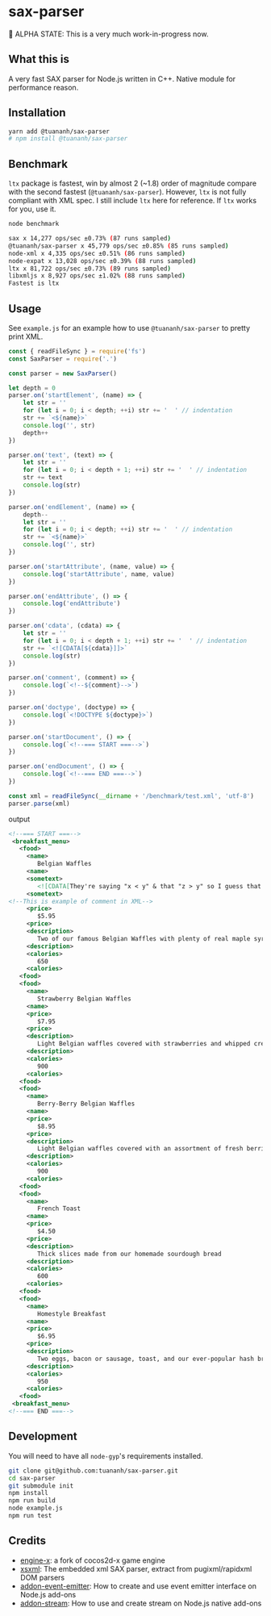 sax-parser
==========

🚨 ALPHA STATE: This is a very much work-in-progress now.

## What this is

A very fast SAX parser for Node.js written in C++. Native module for performance reason.

## Installation

```sh
yarn add @tuananh/sax-parser
# npm install @tuananh/sax-parser
```

## Benchmark

`ltx` package is fastest, win by almost 2 (~1.8) order of magnitude compare with the second fastest (`@tuananh/sax-parser`). However, `ltx` is not fully compliant with XML spec. I still include `ltx` here for reference. If `ltx` works for you, use it.

```sh
node benchmark

sax x 14,277 ops/sec ±0.73% (87 runs sampled)
@tuananh/sax-parser x 45,779 ops/sec ±0.85% (85 runs sampled)
node-xml x 4,335 ops/sec ±0.51% (86 runs sampled)
node-expat x 13,028 ops/sec ±0.39% (88 runs sampled)
ltx x 81,722 ops/sec ±0.73% (89 runs sampled)
libxmljs x 8,927 ops/sec ±1.02% (88 runs sampled)
Fastest is ltx
```

## Usage

See `example.js` for an example how to use `@tuananh/sax-parser` to pretty print XML.

```js
const { readFileSync } = require('fs')
const SaxParser = require('.')

const parser = new SaxParser()

let depth = 0
parser.on('startElement', (name) => {
    let str = ''
    for (let i = 0; i < depth; ++i) str += '  ' // indentation
    str += `<${name}>`
    console.log('', str)
    depth++
})

parser.on('text', (text) => {
    let str = ''
    for (let i = 0; i < depth + 1; ++i) str += '  ' // indentation
    str += text
    console.log(str)
})

parser.on('endElement', (name) => {
    depth--
    let str = ''
    for (let i = 0; i < depth; ++i) str += '  ' // indentation
    str += `<${name}>`
    console.log('', str)
})

parser.on('startAttribute', (name, value) => {
    console.log('startAttribute', name, value)
})

parser.on('endAttribute', () => {
    console.log('endAttribute')
})

parser.on('cdata', (cdata) => {
    let str = ''
    for (let i = 0; i < depth + 1; ++i) str += '  ' // indentation
    str += `<![CDATA[${cdata}]]>`
    console.log(str)
})

parser.on('comment', (comment) => {
    console.log(`<!--${comment}-->`)
})

parser.on('doctype', (doctype) => {
    console.log(`<!DOCTYPE ${doctype}>`)
})

parser.on('startDocument', () => {
    console.log(`<!--=== START ===-->`)
})

parser.on('endDocument', () => {
    console.log(`<!--=== END ===-->`)
})

const xml = readFileSync(__dirname + '/benchmark/test.xml', 'utf-8')
parser.parse(xml)
```

output

```xml
<!--=== START ===-->
 <breakfast_menu>
   <food>
     <name>
        Belgian Waffles
     <name>
     <sometext>
        <![CDATA[They're saying "x < y" & that "z > y" so I guess that means that z > x]]>
     <sometext>
<!--This is example of comment in XML-->
     <price>
        $5.95
     <price>
     <description>
        Two of our famous Belgian Waffles with plenty of real maple syrup
     <description>
     <calories>
        650
     <calories>
   <food>
   <food>
     <name>
        Strawberry Belgian Waffles
     <name>
     <price>
        $7.95
     <price>
     <description>
        Light Belgian waffles covered with strawberries and whipped cream
     <description>
     <calories>
        900
     <calories>
   <food>
   <food>
     <name>
        Berry-Berry Belgian Waffles
     <name>
     <price>
        $8.95
     <price>
     <description>
        Light Belgian waffles covered with an assortment of fresh berries and whipped cream
     <description>
     <calories>
        900
     <calories>
   <food>
   <food>
     <name>
        French Toast
     <name>
     <price>
        $4.50
     <price>
     <description>
        Thick slices made from our homemade sourdough bread
     <description>
     <calories>
        600
     <calories>
   <food>
   <food>
     <name>
        Homestyle Breakfast
     <name>
     <price>
        $6.95
     <price>
     <description>
        Two eggs, bacon or sausage, toast, and our ever-popular hash browns
     <description>
     <calories>
        950
     <calories>
   <food>
 <breakfast_menu>
<!--=== END ===-->
```

## Development

You will need to have all `node-gyp`'s requirements installed.

```sh
git clone git@github.com:tuananh/sax-parser.git
cd sax-parser
git submodule init
npm install
npm run build
node example.js
npm run test
```

## Credits

- [engine-x](https://github.com/simdsoft/engine-x): a fork of cocos2d-x game engine
- [xsxml](https://github.com/simdsoft/xsxml): The embedded xml SAX parser, extract from pugixml/rapidxml DOM parsers
- [addon-event-emitter](https://github.com/NickNaso/addon-event-emitter): How to create and use event emitter interface on Node.js add-ons
- [addon-stream](https://github.com/NickNaso/addon-stream): How to use and create stream on Node.js native add-ons
